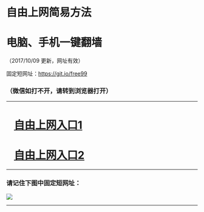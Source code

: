 ﻿# 自由上网简易方法

# 电脑、手机一键翻墙

（2017/10/09 更新，网址有效）

固定短网址：https://git.io/free99

### （微信如打不开，请转到浏览器打开）


***





# &nbsp;&nbsp; <a href="http://ft135710066.fwq-tz-1001.info/fwqtz01.html?t=10090016376 " target="_blank">自由上网入口1</a>
# &nbsp;&nbsp; <a href="http://ft1734031353.fwq-tz-1002.info/fwqtz02.html?t=100900123964 " target="_blank">自由上网入口2</a>
***

### 请记住下图中固定短网址：

<img src="https://s3-us-west-2.amazonaws.com/fwq-1001/yjfq-20170905okok.png" /> 


***

